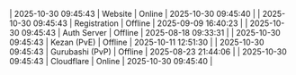 | 2025-10-30 09:45:43 | Website | Online | 2025-10-30 09:45:40 |
| 2025-10-30 09:45:43 | Registration | Offline | 2025-09-09 16:40:23 |
| 2025-10-30 09:45:43 | Auth Server | Offline | 2025-08-18 09:33:31 |
| 2025-10-30 09:45:43 | Kezan (PvE) | Offline | 2025-10-11 12:51:30 |
| 2025-10-30 09:45:43 | Gurubashi (PvP) | Offline | 2025-08-23 21:44:06 |
| 2025-10-30 09:45:43 | Cloudflare | Online | 2025-10-30 09:45:40 |
